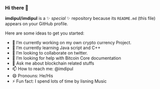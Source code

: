 ### Hi there 👋


**imdipul/imdipul** is a ✨ _special_ ✨ repository because its `README.md` (this file) appears on your GitHub profile.

Here are some ideas to get you started:

- 🔭 I’m currently working on my own crypto currency Project.
- 🌱 I’m currently learning Java script and C++
- 👯 I’m looking to collaborate on twitter.
- 🤔 I’m looking for help with Bitcoin Core documentation
- 💬 Ask me about blockchain related stuffs
- 📫 How to reach me: @imdipul
- 😄 Pronouns: He/His
- ⚡ Fun fact: I spend lots of time by lisning Music
